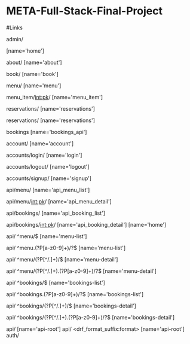 # META-Full-Stack-Final-Project
#Links

admin/

[name='home']

about/ [name='about']

book/ [name='book']

menu/ [name='menu']

menu_item/<int:pk>/ [name='menu_item']

reservations/ [name='reservations']

reservations/ [name='reservations']

bookings [name='bookings_api']

account/ [name='account']

accounts/login/ [name='login']

accounts/logout/ [name='logout']

accounts/signup/ [name='signup']

api/menu/ [name='api_menu_list']

api/menu/<int:pk>/ [name='api_menu_detail']

api/bookings/ [name='api_booking_list']

api/bookings/<int:pk>/ [name='api_booking_detail']
[name='home']

api/ ^menu/$ [name='menu-list']

api/ ^menu\.(?P<format>[a-z0-9]+)/?$ [name='menu-list']

api/ ^menu/(?P<pk>[^/.]+)/$ [name='menu-detail']

api/ ^menu/(?P<pk>[^/.]+)\.(?P<format>[a-z0-9]+)/?$ [name='menu-detail']

api/ ^bookings/$ [name='bookings-list']

api/ ^bookings\.(?P<format>[a-z0-9]+)/?$ [name='bookings-list']

api/ ^bookings/(?P<pk>[^/.]+)/$ [name='bookings-detail']

api/ ^bookings/(?P<pk>[^/.]+)\.(?P<format>[a-z0-9]+)/?$ [name='bookings-detail']

api/ [name='api-root']
api/ <drf_format_suffix:format> [name='api-root']
auth/
